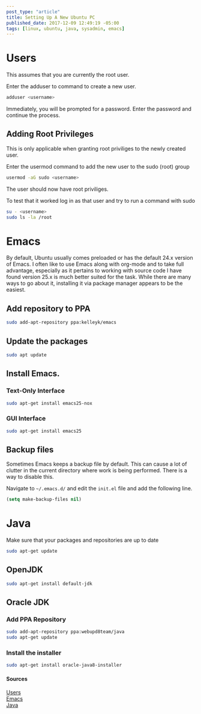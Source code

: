 ```yaml
---
post_type: "article" 
title: Setting Up A New Ubuntu PC
published_date: 2017-12-09 12:49:19 -05:00
tags: [linux, ubuntu, java, sysadmin, emacs]
---
```


# Users

This assumes that you are currently the root user.

Enter the adduser to command to create a new user.

```bash
adduser <username>
```

Immediately, you will be prompted for a password. Enter the password and continue the process. 

## Adding Root Privileges

This is only applicable when granting root priviliges to the newly created user. 

Enter the usermod command to add the new user to the sudo (root) group

```bash
usermod -aG sudo <username>
```

The user should now have root priviliges. 

To test that it worked log in as that user and try to run a command with sudo

```bash
su - <username>
sudo ls -la /root
```

# Emacs

By default, Ubuntu usually comes preloaded or has the default 24.x version of Emacs. I often like to use Emacs along with org-mode and to take full advantage, especially as it pertains to working with source code I have found version 25.x is much better suited for the task. While there are many ways to go about it, installing it via package manager appears to be the easiest. 

## Add repository to PPA

```bash
sudo add-apt-repository ppa:kelleyk/emacs
```

## Update the packages

```bash
sudo apt update
```

## Install Emacs. 
### Text-Only Interface

```bash
sudo apt-get install emacs25-nox
```

### GUI Interface

```bash
sudo apt-get install emacs25
```

## Backup files

Sometimes Emacs keeps a backup file by default. This can cause a lot of clutter in the current directory where work is being performed. There is a way to disable this.

Navigate to `~/.emacs.d/` and edit the `init.el` file and add the following line.

```lisp
(setq make-backup-files nil)
```

# Java

Make sure that your packages and repositories are up to date

```bash
sudo apt-get update
```

## OpenJDK

```bash
sudo apt-get install default-jdk
```

## Oracle JDK
### Add PPA Repository
```bash
sudo add-apt-repository ppa:webupd8team/java
sudo apt-get update
```

### Install the installer

```bash
sudo apt-get install oracle-java8-installer
```


#### Sources
[Users](https://www.digitalocean.com/community/tutorials/how-to-create-a-sudo-user-on-ubuntu-quickstart)  
[Emacs](http://ubuntuhandbook.org/index.php/2017/04/install-emacs-25-ppa-ubuntu-16-04-14-04/)  
[Java](https://www.digitalocean.com/community/tutorials/how-to-install-java-with-apt-get-on-ubuntu-16-04)
